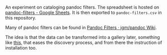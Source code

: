 An experiment on cataloging pandoc filters. The spreadsheet is hosted on [pandoc-filters - Google Sheets](https://docs.google.com/spreadsheets/d/1eqMwPyxT0rN3z_tXpsISGBys0QR25W0x-tYDRsFBKAE/edit#gid=829695967). It is then exported to `pandoc-filters.csv` in this repository.

Many of pandoc filters can be found in [Pandoc Filters · jgm/pandoc Wiki](https://github.com/jgm/pandoc/wiki/Pandoc-Filters).

The idea is that the data can be transformed into a gallery later, something like [this](http://macappstore.org/pandoc-2/), that eases the discovery process, and from there the instruction of installation too.
